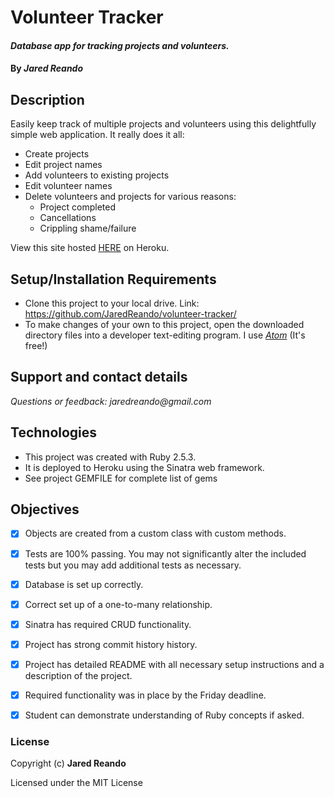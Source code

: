 # Volunteer Tracker

#### _Database app for tracking projects and volunteers._

#### By _**Jared Reando**_

## Description

Easily keep track of multiple projects and volunteers using this delightfully simple web application. It really does it all:

  - Create projects
  - Edit project names
  - Add volunteers to existing projects
  - Edit volunteer names
  - Delete volunteers and projects for various reasons:
    - Project completed
    - Cancellations
    - Crippling shame/failure

View this site hosted [HERE](https://glacial-ravine-14472.herokuapp.com/) on Heroku.

## Setup/Installation Requirements

* Clone this project to your local drive. Link: https://github.com/JaredReando/volunteer-tracker/
* To make changes of your own to this project, open the downloaded directory files into a developer text-editing program.
  I use _[Atom](https://atom.io/)_ (It's free!)

## Support and contact details

_Questions or feedback: jaredreando@gmail.com_

## Technologies

- This project was created with Ruby 2.5.3.
- It is deployed to Heroku using the Sinatra web framework.
- See project GEMFILE for complete list of gems

## Objectives

- [x] Objects are created from a custom class with custom methods.

- [x] Tests are 100% passing. You may not significantly alter the included tests but you may add additional tests as necessary.

- [x] Database is set up correctly.

- [x] Correct set up of a one-to-many relationship.

- [x] Sinatra has required CRUD functionality.

- [x] Project has strong commit history history.

- [x] Project has detailed README with all necessary setup instructions and a description of the project.

- [x] Required functionality was in place by the Friday deadline.

- [x] Student can demonstrate understanding of Ruby concepts if asked.


### License

Copyright (c) **Jared Reando**

Licensed under the MIT License
